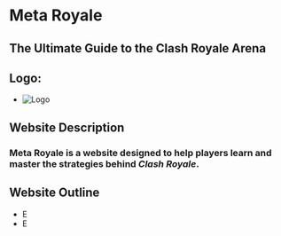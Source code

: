 # Meta Royale
## The Ultimate Guide to the Clash Royale Arena

## Logo:
- ![Logo](https://github.com/banonok11/WDProjRubidiumOcampoViray/blob/main/images/logo.png)

## Website Description
### Meta Royale is a website designed to help players learn and master the strategies behind *Clash Royale*.

## Website Outline
- E
- E
